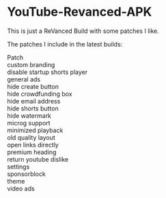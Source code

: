 # YouTube-Revanced-APK
This is just a ReVanced Build with some patches I like.


The patches I include in the latest builds:


Patch  
custom branding  
disable startup shorts player  
general ads  
hide create button  
hide crowdfunding box  
hide email address  
hide shorts button  
hide watermark  
microg support  
minimized playback  
old quality layout  
open links directly  
premium heading  
return youtube dislike  
settings  
sponsorblock  
theme  
video ads  

